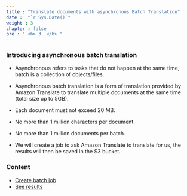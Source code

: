 ```yaml
---
title : "Translate documents with asynchronous Batch Translation"
date :  "`r Sys.Date()`" 
weight : 3 
chapter : false
pre : " <b> 3. </b> "
---
```


### Introducing asynchronous batch translation
+ Asynchronous refers to tasks that do not happen at the same time, batch is a collection of objects/files.

+ Asynchronous batch translation is a form of translation provided by Amazon Translate to translate multiple documents at the same time (total size up to 5GB).

+ Each document must not exceed 20 MB.

+ No more than 1 million characters per document.

+ No more than 1 million documents per batch.

+ We will create a job to ask Amazon Translate to translate for us, the results will then be saved in the S3 bucket.

### Content
+ [Create batch job](3.1-batchJob/)
+ [See results](3.2-Review/)